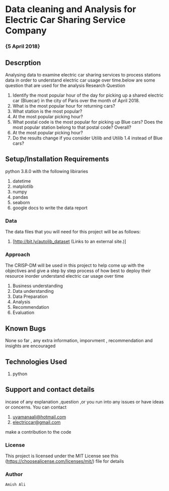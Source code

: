 # Data cleaning and Analysis for Electric Car Sharing Service Company
### {5 April 2018}
## Descrption
Analysing data to examine electric car sharing services to process stations data in order to understand electric car usage over time.below are some question that are used for the analysis
Research Question

1. Identify the most popular hour of the day for picking up a shared electric car (Bluecar) in the city of      Paris over the month of April 2018.
2. What is the most popular hour for returning cars?
3. What station is the most popular?
4. At the most popular picking hour?
5. What postal code is the most popular for picking up Blue cars? Does the most popular station belong to that  postal code?
Overall?
6. At the most popular picking hour?
7. Do the results change if you consider Utilib and Utilib 1.4 instead of Blue cars? 

## Setup/Installation Requirements
python 3.8.0 with the following libiraries
1. datetime
2. matplotlib
3. numpy
4. pandas
5. seaborn
6. google docs to write the data report

### Data 
The data files that you will need for this project will be as follows: 
1. [http://bit.ly/autolib_dataset (Links to an external site.)]

### Approach
The CRISP-DM will be used in this project to help come up with the objectives and give a step by step process of how best to deploy their resource inorder understand electric car usage over time 

1. Business understanding 
2. Data understanding
3. Data Preparation 
4. Analysis 
5. Recommendation 
6. Evaluation
 
## Known Bugs
None so far , any extra information, imporvment , recommendation and insights are encouraged

## Technologies Used
1. python

## Support and contact details
incase of any explanation ,question ,or you run into any issues or have ideas or concerns. You can contact
 
 1. uyamanaali@hotmail.com
 2. electriccar@gmail.com

make a contribution to the code

### License

This project is licensed under the MIT License see this (https://choosealicense.com/licenses/mit/) file for details

### Author
    Amish Ali


